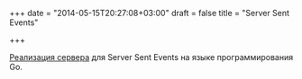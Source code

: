 +++
date = "2014-05-15T20:27:08+03:00"
draft = false
title = "Server Sent Events"

+++

<p><a href="http://new-bamboo.co.uk/blog/2014/05/13/writing-a-server-sent-events-server-in-go">Реализация сервера</a> для&nbsp;Server Sent Events на языке программирования Go.</p>

